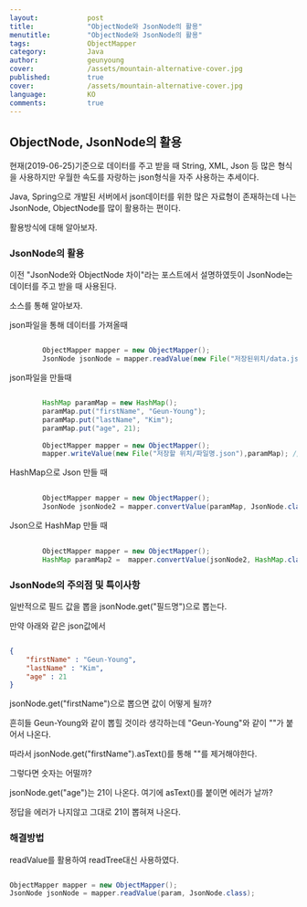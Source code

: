 ```yaml
---
layout:            post
title:             "ObjectNode와 JsonNode의 활용"
menutitle:         "ObjectNode와 JsonNode의 활용"
tags:              ObjectMapper
category:          Java
author:            geunyoung
cover:             /assets/mountain-alternative-cover.jpg
published:         true
cover:             /assets/mountain-alternative-cover.jpg
language:          KO
comments:          true
---
```


## ObjectNode, JsonNode의 활용

현재(2019-06-25)기준으로 데이터를 주고 받을 때 String, XML, Json 등 많은 형식을 사용하지만 우월한 속도를 자랑하는 json형식을 자주 사용하는 추세이다.

Java, Spring으로 개발된 서버에서 json데이터를 위한 많은 자료형이 존재하는데 나는 JsonNode, ObjectNode를 많이 활용하는 편이다.

활용방식에 대해 알아보자.


### JsonNode의 활용

이전 "JsonNode와 ObjectNode 차이"라는 포스트에서 설명하였듯이 JsonNode는 데이터를 주고 받을 때 사용된다.

소스를 통해 알아보자.


json파일을 통해 데이터를 가져올때

```java

		ObjectMapper mapper = new ObjectMapper();
		JsonNode jsonNode = mapper.readValue(new File("저장된위치/data.json"), JsonNode.class); //첫 인장에 File, URL, InputStream이 들어갈수있다. 

```


json파일을 만들때

```java

		HashMap paramMap = new HashMap();
		paramMap.put("firstName", "Geun-Young");
		paramMap.put("lastName", "Kim");
		paramMap.put("age", 21);
		
		ObjectMapper mapper = new ObjectMapper();
		mapper.writeValue(new File("저장할 위치/파일명.json"),paramMap); //첫 인자에 File, Writer, OutputStream이 들어갈 수 있다. 

```

HashMap으로 Json 만들 때

```java
		
		ObjectMapper mapper = new ObjectMapper();
		JsonNode jsonNode2 = mapper.convertValue(paramMap, JsonNode.class);

```

Json으로 HashMap 만들 때

```java
		
		ObjectMapper mapper = new ObjectMapper();
		HashMap paramMap2 =  mapper.convertValue(jsonNode2, HashMap.class);

```

### JsonNode의 주의점 및 특이사항

일반적으로 필드 값을 뽑을 jsonNode.get("필드명")으로 뽑는다.

만약 아래와 같은 json값에서

```json

{
	"firstName" : "Geun-Young",
	"lastName" : "Kim",
	"age" : 21
}

```

jsonNode.get("firstName")으로 뽑으면 값이 어떻게 될까?

흔히들 Geun-Young와 같이 뽑힐 것이라 생각하는데 "Geun-Young"와 같이 ""가 붙어서 나온다.

따라서 jsonNode.get("firstName").asText()를 통해 ""를 제거해야한다.

그렇다면 숫자는 어떨까? 

jsonNode.get("age")는 21이 나온다. 여기에 asText()를 붙이면 에러가 날까?

정답을 에러가 나지않고 그대로 21이 뽑혀져 나온다.



### 해결방법

readValue를 활용하여 readTree대신 사용하였다. 

```java

ObjectMapper mapper = new ObjectMapper();
JsonNode jsonNode = mapper.readValue(param, JsonNode.class);
    
 ```



